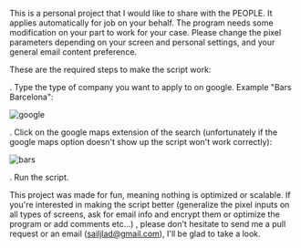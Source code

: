 This is a personal project that I would like to share with the PEOPLE. It applies automatically for job on your behalf. The program needs some modification on your part to work for your case. Please change the pixel parameters depending on your screen and personal settings, and your general email content preference. 

These are the required steps to make the script work:

. Type the type of company you want to apply to on google. Example "Bars Barcelona":

![google](https://user-images.githubusercontent.com/81829990/168147585-3d23a2e2-13a4-4b2f-927b-74cde20bd31b.png)

. Click on the google maps extension of the search (unfortunately if the google maps option doesn't show up the script won't work correctly): 

![bars](https://user-images.githubusercontent.com/81829990/168147569-6e353ace-053b-494f-81c4-0a0ef93d8b60.png)

. Run the script.


This project was made for fun, meaning nothing is optimized or scalable. If you're interested in making the script better (generalize the pixel inputs on all types of screens, ask for email info and encrypt them or optimize the program or add comments etc...) , please don't hesitate to send me a pull request or an email (sailjlad@gmail.com), I'll be glad to take a look.
